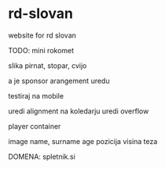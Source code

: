 # rd-slovan
website for rd slovan


TODO:
mini rokomet

slika pirnat, stopar, cvijo

a je sponsor arangement uredu

testiraj na mobile

uredi alignment na koledarju
uredi overflow



player container

image
name, surname
age
pozicija
visina
teza



DOMENA:
spletnik.si

